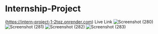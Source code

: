 # Internship-Project 
(https://intern-project-1-2tqz.onrender.com) Live Link
![Screenshot (280)](https://github.com/user-attachments/assets/2eeee800-a1f6-4e12-908a-a373103ab4ee)
![Screenshot (281)](https://github.com/user-attachments/assets/94a9fd94-dc98-4510-bea1-d4bcbfe3f44c)
![Screenshot (282)](https://github.com/user-attachments/assets/a0d7fa97-d9a7-4258-9374-b04468825ddc)
![Screenshot (283)](https://github.com/user-attachments/assets/ef764931-e973-42e4-ac3f-67fe6878779a)
